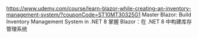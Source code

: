 https://www.udemy.com/course/learn-blazor-while-creating-an-inventory-management-system/?couponCode=ST10MT30325G1
Master Blazor: Build Inventory Management System in .NET 8
掌握 Blazor：在 .NET 8 中构建库存管理系统
